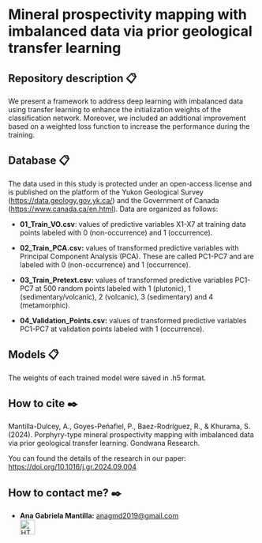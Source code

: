 # Mineral prospectivity mapping with imbalanced data via prior geological transfer learning

## Repository description 📋

We present a framework to address deep learning with imbalanced data using transfer learning to enhance the initialization weights of the classification network. Moreover, we included an additional improvement based on a weighted loss function to increase the performance during the training.

## Database 📋

The data used in this study is protected under an open-access license and is published on the platform of the Yukon Geological Survey (https://data.geology.gov.yk.ca/) and the Government of Canada (https://www.canada.ca/en.html). Data are organized as follows:

* **01_Train_VO.csv**: values of predictive variables X1-X7 at training data points labeled with 0 (non-occurrence) and 1 (occurrence).

* **02_Train_PCA.csv:** values of transformed predictive variables with Principal Component Analysis (PCA). These are called PC1-PC7 and are labeled with 0 (non-occurrence) and 1 (occurrence). 

* **03_Train_Pretext.csv:** values of transformed predictive variables PC1-PC7 at 500 random points labeled with 1 (plutonic), 1 (sedimentary/volcanic), 2 (volcanic), 3 (sedimentary) and 4 (metamorphic). 

* **04_Validation_Points.csv:** values of transformed predictive variables PC1-PC7 at validation points labeled with 1 (occurrence).

## Models 📋

The weights of each trained model were saved in .h5 format.


## How to cite ✒️
Mantilla-Dulcey, A., Goyes-Peñafiel, P., Baez-Rodríguez, R., & Khurama, S. (2024). Porphyry-type mineral prospectivity mapping with imbalanced data via prior geological transfer learning. Gondwana Research.

You can found the details of the research in our paper: https://doi.org/10.1016/j.gr.2024.09.004 

## How to contact me? ✒️
* **Ana Gabriela Mantilla:** anagmd2019@gmail.com </br> <a href="https://www.linkedin.com/in/ana-gabriela-mantilla-24377a21a/">
  <img src="https://cdn-icons-png.flaticon.com/512/174/174857.png" alt="HTML tutorial" style="width:30px;height:30px;">
</a> </br> 
